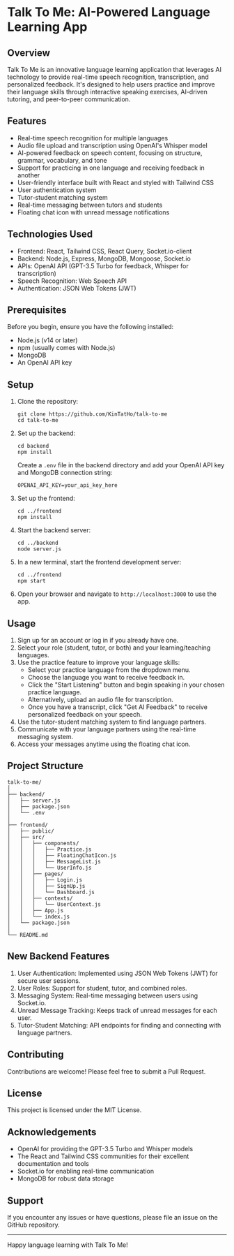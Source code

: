 # Talk To Me: AI-Powered Language Learning App

## Overview

Talk To Me is an innovative language learning application that leverages AI technology to provide real-time speech recognition, transcription, and personalized feedback. It's designed to help users practice and improve their language skills through interactive speaking exercises, AI-driven tutoring, and peer-to-peer communication.

## Features

- Real-time speech recognition for multiple languages
- Audio file upload and transcription using OpenAI's Whisper model
- AI-powered feedback on speech content, focusing on structure, grammar, vocabulary, and tone
- Support for practicing in one language and receiving feedback in another
- User-friendly interface built with React and styled with Tailwind CSS
- User authentication system
- Tutor-student matching system
- Real-time messaging between tutors and students
- Floating chat icon with unread message notifications

## Technologies Used

- Frontend: React, Tailwind CSS, React Query, Socket.io-client
- Backend: Node.js, Express, MongoDB, Mongoose, Socket.io
- APIs: OpenAI API (GPT-3.5 Turbo for feedback, Whisper for transcription)
- Speech Recognition: Web Speech API
- Authentication: JSON Web Tokens (JWT)

## Prerequisites

Before you begin, ensure you have the following installed:
- Node.js (v14 or later)
- npm (usually comes with Node.js)
- MongoDB
- An OpenAI API key

## Setup

1. Clone the repository:
   ```
   git clone https://github.com/KinTatHo/talk-to-me
   cd talk-to-me
   ```

2. Set up the backend:
   ```
   cd backend
   npm install
   ```
   Create a `.env` file in the backend directory and add your OpenAI API key and MongoDB connection string:
   ```
   OPENAI_API_KEY=your_api_key_here
   ```

3. Set up the frontend:
   ```
   cd ../frontend
   npm install
   ```

4. Start the backend server:
   ```
   cd ../backend
   node server.js
   ```

5. In a new terminal, start the frontend development server:
   ```
   cd ../frontend
   npm start
   ```

6. Open your browser and navigate to `http://localhost:3000` to use the app.

## Usage

1. Sign up for an account or log in if you already have one.
2. Select your role (student, tutor, or both) and your learning/teaching languages.
3. Use the practice feature to improve your language skills:
   - Select your practice language from the dropdown menu.
   - Choose the language you want to receive feedback in.
   - Click the "Start Listening" button and begin speaking in your chosen practice language.
   - Alternatively, upload an audio file for transcription.
   - Once you have a transcript, click "Get AI Feedback" to receive personalized feedback on your speech.
4. Use the tutor-student matching system to find language partners.
5. Communicate with your language partners using the real-time messaging system.
6. Access your messages anytime using the floating chat icon.

## Project Structure

```
talk-to-me/
│
├── backend/
│   ├── server.js
│   ├── package.json
│   └── .env
│
├── frontend/
│   ├── public/
│   ├── src/
│   │   ├── components/
│   │   │   ├── Practice.js
│   │   │   ├── FloatingChatIcon.js
│   │   │   ├── MessageList.js
│   │   │   └── UserInfo.js
│   │   ├── pages/
│   │   │   ├── Login.js
│   │   │   ├── SignUp.js
│   │   │   └── Dashboard.js
│   │   ├── contexts/
│   │   │   └── UserContext.js
│   │   ├── App.js
│   │   └── index.js
│   └── package.json
│
└── README.md
```

## New Backend Features

1. User Authentication: Implemented using JSON Web Tokens (JWT) for secure user sessions.
2. User Roles: Support for student, tutor, and combined roles.
3. Messaging System: Real-time messaging between users using Socket.io.
4. Unread Message Tracking: Keeps track of unread messages for each user.
5. Tutor-Student Matching: API endpoints for finding and connecting with language partners.

## Contributing

Contributions are welcome! Please feel free to submit a Pull Request.

## License

This project is licensed under the MIT License.

## Acknowledgements

- OpenAI for providing the GPT-3.5 Turbo and Whisper models
- The React and Tailwind CSS communities for their excellent documentation and tools
- Socket.io for enabling real-time communication
- MongoDB for robust data storage

## Support

If you encounter any issues or have questions, please file an issue on the GitHub repository.

---

Happy language learning with Talk To Me!